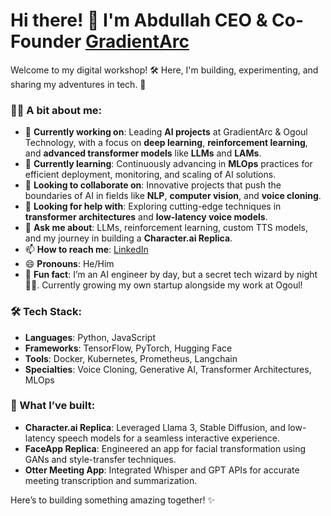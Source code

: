 # Hi there! 👋 I'm Abdullah CEO & Co-Founder [GradientArc](https://www.gradientarc.com)

<!-- 
**AbdullahHameedKhan/AbdullahHameedKhan** is a ✨ _special_ ✨ repository because its `README.md` (this file) appears on your GitHub profile. 
-->

Welcome to my digital workshop! 🛠️ Here, I'm building, experimenting, and sharing my adventures in tech. 🚀

### 👨‍💻 A bit about me:

- 🔭 **Currently working on**: Leading **AI projects** at GradientArc & Ogoul Technology, with a focus on **deep learning**, **reinforcement learning**, and **advanced transformer models** like **LLMs** and **LAMs**.
- 🌱 **Currently learning**: Continuously advancing in **MLOps** practices for efficient deployment, monitoring, and scaling of AI solutions.
- 🤝 **Looking to collaborate on**: Innovative projects that push the boundaries of AI in fields like **NLP**, **computer vision**, and **voice cloning**.
- 🧐 **Looking for help with**: Exploring cutting-edge techniques in **transformer architectures** and **low-latency voice models**.
- 💬 **Ask me about**: LLMs, reinforcement learning, custom TTS models, and my journey in building a **Character.ai Replica**.
- 📫 **How to reach me**: [LinkedIn](https://pk.linkedin.com/in/abdullah-hameed-8826281a0)
- 😄 **Pronouns**: He/Him
- 🦄 **Fun fact**: I’m an AI engineer by day, but a secret tech wizard by night 🧙‍♂️. Currently growing my own startup alongside my work at Ogoul!

### 🛠 Tech Stack:
- **Languages**: Python, JavaScript
- **Frameworks**: TensorFlow, PyTorch, Hugging Face
- **Tools**: Docker, Kubernetes, Prometheus, Langchain
- **Specialties**: Voice Cloning, Generative AI, Transformer Architectures, MLOps

### 🚀 What I’ve built:
- **Character.ai Replica**: Leveraged Llama 3, Stable Diffusion, and low-latency speech models for a seamless interactive experience.
- **FaceApp Replica**: Engineered an app for facial transformation using GANs and style-transfer techniques.
- **Otter Meeting App**: Integrated Whisper and GPT APIs for accurate meeting transcription and summarization.

Here’s to building something amazing together! ✨
